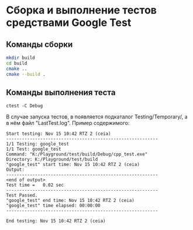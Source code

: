 # Сборка и выполнение тестов средствами Google Test

## Команды сборки

``` bash
mkdir build
cd build
cmake ..
cmake --build .
```

## Команды выполнения теста

```
ctest -C Debug
```

В случае запуска тестов, в появляется подкаталог Testing/Temporary/, а в нём файл "LastTest.log". Пример содержимого:

```
Start testing: Nov 15 10:42 RTZ 2 (ceia)
----------------------------------------------------------
1/1 Testing: google_test
1/1 Test: google_test
Command: "K:/Playground/test/build/Debug/cpp_test.exe"
Directory: K:/Playground/test/build
"google_test" start time: Nov 15 10:42 RTZ 2 (ceia)
Output:
----------------------------------------------------------
<end of output>
Test time =   0.02 sec
----------------------------------------------------------
Test Passed.
"google_test" end time: Nov 15 10:42 RTZ 2 (ceia)
"google_test" time elapsed: 00:00:00
----------------------------------------------------------

End testing: Nov 15 10:42 RTZ 2 (ceia)
```
